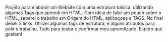 Projeto para elaborar um Website com uma estrutura básica, utilizando algumas Tags que aprendi em HTML. 
Com ideia de falar um pouco sobre o HTML, separei o trabalho em Origem do HTML, aplicaçoes e TAGS.
No final deixei 3 links. Utilizei algumas tags de estrutura, e alguns atributos para polir o trabalho. 
Tudo para testar e confirmar meu aprendizado. 
Espero que gostem!

